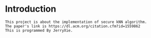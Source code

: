 # Introduction
    This project is about the implementation of secure kNN algorithm.
    The paper's link is https://dl.acm.org/citation.cfm?id=1559862
    This is programmed By JerryXie.
